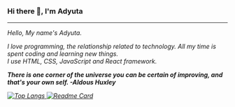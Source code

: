 ### Hi there 👋, I'm Adyuta


<hr>

<i>
Hello, My name's Adyuta.<br>

I love programming, the relationship related to technology. All my time is spent coding and learning new things. <br>
I use HTML, CSS, JavaScript and React framework.
<i>


**There is one corner of the universe you can be certain of improving, and that's your own self. -Aldous Huxley**


[![Top Langs](https://github-readme-stats.vercel.app/api/top-langs/?username=adyuta447&layout=compact&theme=radical)
](https://github.com/adyuta447/github-readme-stats)
[![Readme Card](https://github-readme-stats.vercel.app/api/pin/?username=adyuta447&repo=MyPortfolio&theme=radical)](https://github.com/adyuta447/MyPortfolio)


